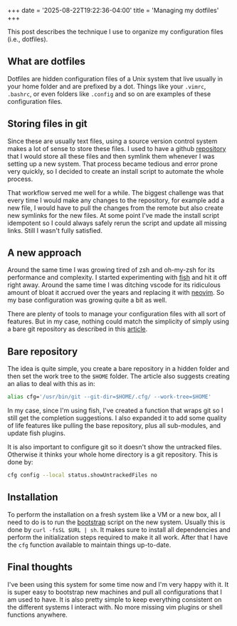 +++
date = '2025-08-22T19:22:36-04:00'
title = 'Managing my dotfiles'
+++

This post describes the technique I use to organize my configuration files
(i.e., dotfiles).

## What are dotfiles

Dotfiles are hidden configuration files of a Unix system that live usually in
your home folder and are prefixed by a dot. Things like your `.vimrc`,
`.bashrc`, or even folders like `.config` and so on are examples of these
configuration files.

## Storing files in git

Since these are usually text files, using a source version control system makes
a lot of sense to store these files. I used to have a github
[repository](https://github.com/fabiojmendes/shell-goodies) that I would store
all these files and then symlink them whenever I was setting up a new system.
That process became tedious and error prone very quickly, so I decided to create
an install script to automate the whole process.

That workflow served me well for a while. The biggest challenge was that every
time I would make any changes to the repository, for example add a new file, I
would have to pull the changes from the remote but also create new symlinks for
the new files. At some point I've made the install script idempotent so I could
always safely rerun the script and update all missing links. Still I wasn't
fully satisfied.

## A new approach

Around the same time I was growing tired of zsh and oh-my-zsh for its
performance and complexity. I started experimenting with
[fish](https://fishshell.com) and hit it off right away. Around the same time I
was ditching vscode for its ridiculous amount of bloat it accrued over the years
and replacing it with [neovim](https://neovim.io). So my base configuration was
growing quite a bit as well.

There are plenty of tools to manage your configuration files with all sort of
features. But in my case, nothing could match the simplicity of simply using a
bare git repository as described in this
[article](https://www.atlassian.com/git/tutorials/dotfiles).

## Bare repository

The idea is quite simple, you create a bare repository in a hidden folder and
then set the work tree to the `$HOME` folder. The article also suggests creating
an alias to deal with this as in:

```bash
alias cfg='/usr/bin/git --git-dir=$HOME/.cfg/ --work-tree=$HOME'
```

In my case, since I'm using fish, I've created a function that wraps git so I
still get the completion suggestions. I also expanded it to add some quality of
life features like pulling the base repository, plus all sub-modules, and update
fish plugins.

It is also important to configure git so it doesn't show the untracked files.
Otherwise it thinks your whole home directory is a git repository. This is done
by:

```bash
cfg config --local status.showUntrackedFiles no
```

## Installation

To perform the installation on a fresh system like a VM or a new box, all I need
to do is to run the
[bootstrap](https://github.com/fabiojmendes/cfg/blob/master/.local/share/cfg/bootstrap.sh)
script on the new system. Usually this is done by `curl -fsSL $URL | sh`. It
makes sure to install all dependencies and perform the initialization steps
required to make it all work. After that I have the `cfg` function available to
maintain things up-to-date.

## Final thoughts

I've been using this system for some time now and I'm very happy with it. It is
super easy to bootstrap new machines and pull all configurations that I am used
to have. It is also pretty simple to keep everything consistent on the different
systems I interact with. No more missing vim plugins or shell functions
anywhere.
